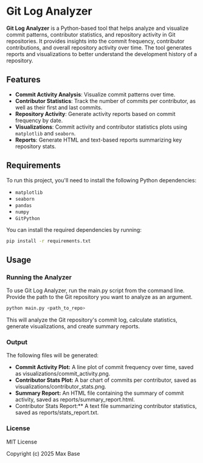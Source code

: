 # Git Log Analyzer

**Git Log Analyzer** is a Python-based tool that helps analyze and visualize commit patterns, contributor statistics, and repository activity in Git repositories. It provides insights into the commit frequency, contributor contributions, and overall repository activity over time. The tool generates reports and visualizations to better understand the development history of a repository.

## Features

- **Commit Activity Analysis**: Visualize commit patterns over time.
- **Contributor Statistics**: Track the number of commits per contributor, as well as their first and last commits.
- **Repository Activity**: Generate activity reports based on commit frequency by date.
- **Visualizations**: Commit activity and contributor statistics plots using `matplotlib` and `seaborn`.
- **Reports**: Generate HTML and text-based reports summarizing key repository stats.

## Requirements

To run this project, you'll need to install the following Python dependencies:

- `matplotlib`
- `seaborn`
- `pandas`
- `numpy`
- `GitPython`

You can install the required dependencies by running:

```bash
pip install -r requirements.txt
```

## Usage

### Running the Analyzer

To use Git Log Analyzer, run the main.py script from the command line. Provide the path to the Git repository you want to analyze as an argument.

```bash
python main.py <path_to_repo>
```

This will analyze the Git repository's commit log, calculate statistics, generate visualizations, and create summary reports.

### Output

The following files will be generated:

- **Commit Activity Plot:** A line plot of commit frequency over time, saved as visualizations/commit_activity.png.
- **Contributor Stats Plot:** A bar chart of commits per contributor, saved as visualizations/contributor_stats.png.
- **Summary Report:** An HTML file containing the summary of commit activity, saved as reports/summary_report.html.
- Contributor Stats Report:** A text file summarizing contributor statistics, saved as reports/stats_report.txt.

### License

MIT License

Copyright (c) 2025 Max Base
